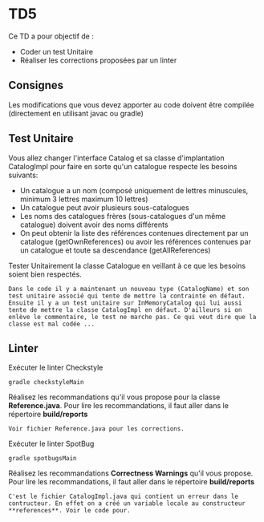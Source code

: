 # TD5

Ce TD a pour objectif de :

* Coder un test Unitaire
* Réaliser les corrections proposées par un linter

## Consignes

Les modifications que vous devez apporter au code doivent être compilée (directement en utilisant javac ou gradle)

## Test Unitaire

Vous allez changer l'interface Catalog et sa classe d'implantation CatalogImpl pour faire en sorte qu'un catalogue respecte les besoins suivants:

* Un catalogue a un nom (composé uniquement de lettres minuscules, minimum 3 lettres maximum 10 lettres)
* Un catalogue peut avoir plusieurs sous-catalogues
* Les noms des catalogues frères (sous-catalogues d'un même catalogue) doivent avoir des noms différents
* On peut obtenir la liste des références contenues directement par un catalogue (getOwnReferences) ou avoir les références contenues par un catalogue et toute sa descendance (getAllReferences)  
  
Tester Unitairement la classe Catalogue en veillant à ce que les besoins soient bien respectés.

    Dans le code il y a maintenant un nouveau type (CatalogName) et son test unitaire associé qui tente de mettre la contrainte en défaut. Ensuite il y a un test unitaire sur InMemoryCatalog qui lui aussi tente de mettre la classe CatalogImpl en défaut. D'ailleurs si on enlève le commentaire, le test ne marche pas. Ce qui veut dire que la classe est mal codée ...

## Linter

Exécuter le linter Checkstyle

    gradle checkstyleMain

Réalisez les recommandations qu'il vous propose pour la classe **Reference.java**. Pour lire les recommandations, il faut aller dans le répertoire **build/reports**

    Voir fichier Reference.java pour les corrections.

Exécuter le linter SpotBug

    gradle spotbugsMain

Réalisez les recommandations **Correctness Warnings** qu'il vous propose. Pour lire les recommandations, il faut aller dans le répertoire **build/reports**

    C'est le fichier CatalogImpl.java qui contient un erreur dans le contructeur. En effet on a créé un variable locale au constructeur **references**. Voir le code pour.



